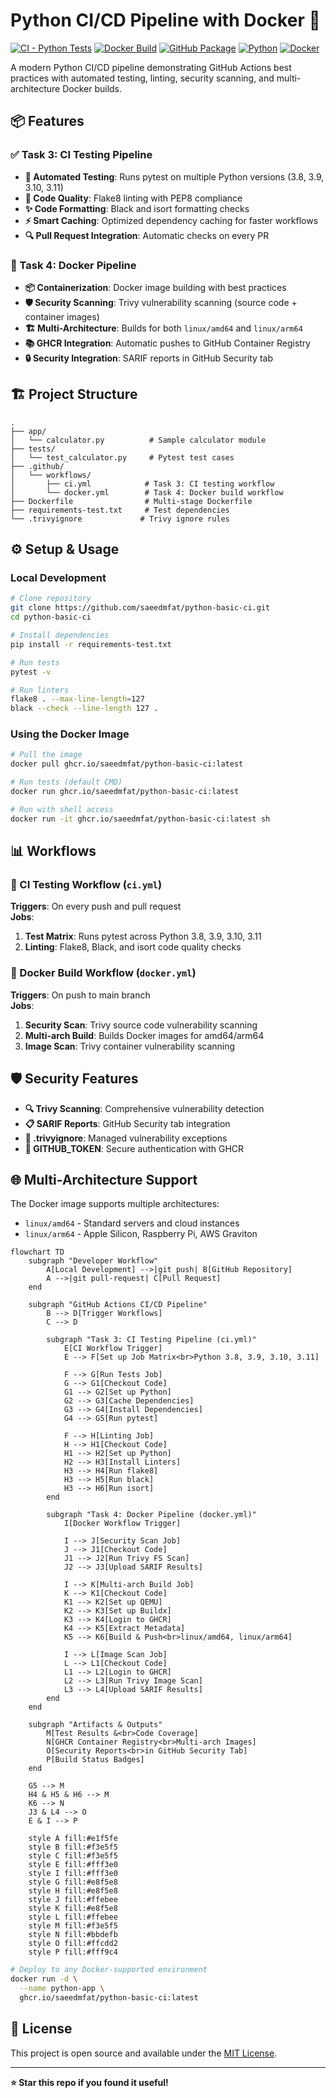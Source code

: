 # Python CI/CD Pipeline with Docker 🚀

[![CI - Python Tests](https://github.com/saeedmfat/python-basic-ci/actions/workflows/ci.yml/badge.svg)](https://github.com/saeedmfat/python-basic-ci/actions/workflows/ci.yml)
[![Docker Build](https://github.com/saeedmfat/python-basic-ci/actions/workflows/docker.yml/badge.svg)](https://github.com/saeedmfat/python-basic-ci/actions/workflows/docker.yml)
[![GitHub Package](https://img.shields.io/badge/GHCR-Package-blue?logo=github)](https://github.com/saeedmfat/python-basic-ci/pkgs/container/python-basic-ci)
[![Python](https://img.shields.io/badge/Python-3.8%2B-blue?logo=python)](https://python.org)
[![Docker](https://img.shields.io/badge/Docker-Multi--arch-blue?logo=docker)](https://docker.com)

A modern Python CI/CD pipeline demonstrating GitHub Actions best practices with automated testing, linting, security scanning, and multi-architecture Docker builds.

## 📦 Features

### ✅ Task 3: CI Testing Pipeline
- **🤖 Automated Testing**: Runs pytest on multiple Python versions (3.8, 3.9, 3.10, 3.11)
- **🎯 Code Quality**: Flake8 linting with PEP8 compliance
- **✨ Code Formatting**: Black and isort formatting checks
- **⚡ Smart Caching**: Optimized dependency caching for faster workflows
- **🔍 Pull Request Integration**: Automatic checks on every PR

### 🐳 Task 4: Docker Pipeline
- **📦 Containerization**: Docker image building with best practices
- **🛡️ Security Scanning**: Trivy vulnerability scanning (source code + container images)
- **🏗️ Multi-Architecture**: Builds for both `linux/amd64` and `linux/arm64`
- **📚 GHCR Integration**: Automatic pushes to GitHub Container Registry
- **🔒 Security Integration**: SARIF reports in GitHub Security tab

## 🏗️ Project Structure

```
.
├── app/
│   └── calculator.py          # Sample calculator module
├── tests/
│   └── test_calculator.py     # Pytest test cases
├── .github/
│   └── workflows/
│       ├── ci.yml            # Task 3: CI testing workflow
│       └── docker.yml        # Task 4: Docker build workflow
├── Dockerfile                # Multi-stage Dockerfile
├── requirements-test.txt     # Test dependencies
└── .trivyignore             # Trivy ignore rules
```

## ⚙️ Setup & Usage

### Local Development
```bash
# Clone repository
git clone https://github.com/saeedmfat/python-basic-ci.git
cd python-basic-ci

# Install dependencies
pip install -r requirements-test.txt

# Run tests
pytest -v

# Run linters
flake8 . --max-line-length=127
black --check --line-length 127 .
```

### Using the Docker Image
```bash
# Pull the image
docker pull ghcr.io/saeedmfat/python-basic-ci:latest

# Run tests (default CMD)
docker run ghcr.io/saeedmfat/python-basic-ci:latest

# Run with shell access
docker run -it ghcr.io/saeedmfat/python-basic-ci:latest sh
```

## 📊 Workflows

### 🔄 CI Testing Workflow (`ci.yml`)
**Triggers**: On every push and pull request  
**Jobs**:
1. **Test Matrix**: Runs pytest across Python 3.8, 3.9, 3.10, 3.11
2. **Linting**: Flake8, Black, and isort code quality checks

### 🐳 Docker Build Workflow (`docker.yml`)
**Triggers**: On push to main branch  
**Jobs**:
1. **Security Scan**: Trivy source code vulnerability scanning
2. **Multi-arch Build**: Builds Docker images for amd64/arm64
3. **Image Scan**: Trivy container vulnerability scanning

## 🛡️ Security Features

- **🔍 Trivy Scanning**: Comprehensive vulnerability detection
- **📋 SARIF Reports**: GitHub Security tab integration
- **🚫 .trivyignore**: Managed vulnerability exceptions
- **🔐 GITHUB_TOKEN**: Secure authentication with GHCR

## 🌐 Multi-Architecture Support

The Docker image supports multiple architectures:
- `linux/amd64` - Standard servers and cloud instances
- `linux/arm64` - Apple Silicon, Raspberry Pi, AWS Graviton


```mermaid
flowchart TD
    subgraph "Developer Workflow"
        A[Local Development] -->|git push| B[GitHub Repository]
        A -->|git pull-request| C[Pull Request]
    end

    subgraph "GitHub Actions CI/CD Pipeline"
        B --> D[Trigger Workflows]
        C --> D
        
        subgraph "Task 3: CI Testing Pipeline (ci.yml)"
            E[CI Workflow Trigger]
            E --> F[Set up Job Matrix<br>Python 3.8, 3.9, 3.10, 3.11]
            
            F --> G[Run Tests Job]
            G --> G1[Checkout Code]
            G1 --> G2[Set up Python]
            G2 --> G3[Cache Dependencies]
            G3 --> G4[Install Dependencies]
            G4 --> G5[Run pytest]
            
            F --> H[Linting Job]
            H --> H1[Checkout Code]
            H1 --> H2[Set up Python]
            H2 --> H3[Install Linters]
            H3 --> H4[Run flake8]
            H3 --> H5[Run black]
            H3 --> H6[Run isort]
        end

        subgraph "Task 4: Docker Pipeline (docker.yml)"
            I[Docker Workflow Trigger]
            
            I --> J[Security Scan Job]
            J --> J1[Checkout Code]
            J1 --> J2[Run Trivy FS Scan]
            J2 --> J3[Upload SARIF Results]
            
            I --> K[Multi-arch Build Job]
            K --> K1[Checkout Code]
            K1 --> K2[Set up QEMU]
            K2 --> K3[Set up Buildx]
            K3 --> K4[Login to GHCR]
            K4 --> K5[Extract Metadata]
            K5 --> K6[Build & Push<br>linux/amd64, linux/arm64]
            
            I --> L[Image Scan Job]
            L --> L1[Checkout Code]
            L1 --> L2[Login to GHCR]
            L2 --> L3[Run Trivy Image Scan]
            L3 --> L4[Upload SARIF Results]
        end
    end

    subgraph "Artifacts & Outputs"
        M[Test Results &<br>Code Coverage]
        N[GHCR Container Registry<br>Multi-arch Images]
        O[Security Reports<br>in GitHub Security Tab]
        P[Build Status Badges]
    end

    G5 --> M
    H4 & H5 & H6 --> M
    K6 --> N
    J3 & L4 --> O
    E & I --> P

    style A fill:#e1f5fe
    style B fill:#f3e5f5
    style C fill:#f3e5f5
    style E fill:#fff3e0
    style I fill:#fff3e0
    style G fill:#e8f5e8
    style H fill:#e8f5e8
    style J fill:#ffebee
    style K fill:#e8f5e8
    style L fill:#ffebee
    style M fill:#f3e5f5
    style N fill:#bbdefb
    style O fill:#ffcdd2
    style P fill:#fff9c4
```

```bash
# Deploy to any Docker-supported environment
docker run -d \
  --name python-app \
  ghcr.io/saeedmfat/python-basic-ci:latest
```

## 📝 License

This project is open source and available under the [MIT License](LICENSE).

---

**⭐ Star this repo if you found it useful!**